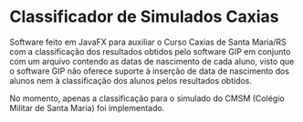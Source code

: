 # Classificador de Simulados Caxias

Software feito em JavaFX para auxiliar o Curso Caxias de Santa Maria/RS com a classificação dos resultados obtidos pelo software GIP em conjunto com um arquivo contendo as datas de nascimento de cada aluno, visto que o software GIP não oferece suporte à inserção de data de nascimento dos alunos nem à classificação dos alunos pelos resultados obtidos.

No momento, apenas a classificação para o simulado do CMSM (Colégio Militar de Santa Maria) foi implementado.
